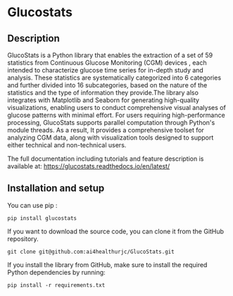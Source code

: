 Glucostats
====

## Description
GlucoStats is a Python library that enables the extraction of a set of 59 statistics from Continuous Glucose Monitoring (CGM) devices
, each intended to characterize glucose time series for in-depth study and analysis. These statistics are systematically categorized into 6 categories and further divided 
into 16 subcategories, based on the nature of the statistics and the type of information they provide.The library also 
integrates with Matplotlib and Seaborn for generating high-quality visualizations, enabling users to conduct comprehensive 
visual analyses of glucose patterns with minimal effort. For users requiring high-performance processing, GlucoStats supports parallel 
computation through Python's module threads. As a result, It provides a comprehensive toolset for analyzing CGM data,
along with visualization tools designed to support either technical and non-technical users.

The full documentation including tutorials and feature description is available at: https://glucostats.readthedocs.io/en/latest/

## Installation and setup

You can use pip :
```console
pip install glucostats
```

If you want to download the source code, you can clone it from the GitHub repository.
```console
git clone git@github.com:ai4healthurjc/GlucoStats.git 
```

If you install the library from GitHub, make sure to install the required Python dependencies by running:
```console
pip install -r requirements.txt 
```




